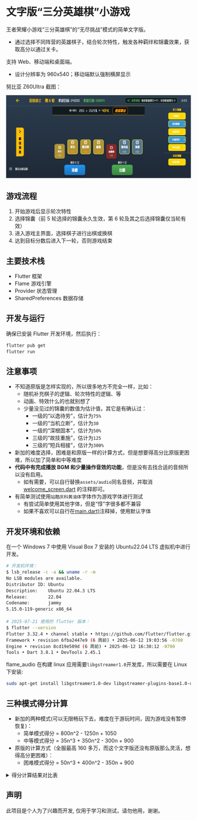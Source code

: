 # 文字版“三分英雄棋”小游戏

王者荣耀小游戏“三分英雄棋”的“无尽挑战”模式的简单文字版。

- 通过选择不同阵营的英雄棋子，结合轮次特性，触发各种羁绊和锦囊效果，获取高分以通过关卡。

支持 Web、移动端和桌面端。

- 设计分辨率为 960x540；移动端默认强制横屏显示

努比亚 Z60Ultra 截图：

![game_screen_mobile](./_doc/game_screen_mobile.jpg)

## 游戏流程

1. 开始游戏后显示轮次特性
2. 选择锦囊（前 5 轮选择的锦囊永久生效，第 6 轮及其之后选择锦囊仅当轮有效）
3. 进入游戏主界面，选择棋子进行出棋或换棋
4. 达到目标分数后进入下一轮，否则游戏结束

## 主要技术栈

- Flutter 框架
- Flame 游戏引擎
- Provider 状态管理
- SharedPreferences 数据存储

## 开发与运行

确保已安装 Flutter 开发环境，然后执行：

```bash
flutter pub get
flutter run
```

## 注意事项

- 不知道原版是怎样实现的，所以很多地方不完全一样，比如：
  - 随机补充棋子的逻辑、轮次特性的逻辑、等
  - 动画、特效什么的也就别想了
  - 少量没见过的锦囊的数值为估计值，其它是有确认过：
    - 一级的“以逸待劳”，估计为`75%`
    - 一级的“当机立断”，估计为`30`
    - 一级的“深根固本”，估计为`50%`
    - 三级的“故技重施”，估计为`125`
    - 三级的“短兵相接”，估计为`300%`
- 新加的难度选择，困难是和原版一样的计算方式，但是想要得高分比原版更困难，所以加了简单和中等难度
- **代码中有完成播放 BGM 和少量操作音效的功能**，但是没有去找合适的音频所以没有启用。
  - 如有需要，可以自行替换`assets/audio`同名音频，并取消 [welcome_screen.dart](lib/screens/welcome_screen.dart) 的注释即可。
- 有简单测试使用`站酷庆科黄油体`字体作为游戏字体进行测试
  - 有尝试简单使用其他字体，但是“惇”字很多都不兼容
  - 如果不喜欢可以自行在[main.dart)](lib/main.dart)注释掉，使用默认字体

## 开发环境和依赖

在一个 Windows 7 中使用 Visual Box 7 安装的 Ubuntu22.04 LTS 虚拟机中进行开发。

```sh
# 开发机环境：
$ lsb_release -c -a && uname -r -m
No LSB modules are available.
Distributor ID: Ubuntu
Description:    Ubuntu 22.04.3 LTS
Release:        22.04
Codename:       jammy
5.15.0-119-generic x86_64

# 2025-07-21 使用的 flutter 版本：
$ flutter --version
Flutter 3.32.4 • channel stable • https://github.com/flutter/flutter.git
Framework • revision 6fba2447e9 (6 周前) • 2025-06-12 19:03:56 -0700
Engine • revision 8cd19e509d (6 周前) • 2025-06-12 16:30:12 -0700
Tools • Dart 3.8.1 • DevTools 2.45.1
```

flame_audio 在构建 linux 应用需要`libgstreamer1.0`开发库，所以需要在 Linux 下安装:

```sh
sudo apt-get install libgstreamer1.0-dev libgstreamer-plugins-base1.0-dev
```

## 三种模式得分计算

- 新加的两种模式(可以无限畅玩下去，难度在于游玩时间，因为游戏没有暂停恢复)：
  - 简单模式得分 = 800n^2 - 1250n + 1050
  - 中等模式得分 = 35n^3 + 350n^2 - 300n + 900
- 原版的计算方式（全服最高 160 多万，而这个文字版还没有原版那么灵活，想得高分更困难）：
  - 困难模式得分 = 50n^3 + 400n^2 - 350n + 900

<details>

<summary>得分计算结果对比表</summary>

| n   | easy    | medium  | hard    |
| --- | ------- | ------- | ------- |
| 1   | 600     | 985     | 1000    |
| 2   | 1750    | 1980    | 2200    |
| 3   | 4500    | 4095    | 4800    |
| 4   | 8850    | 7540    | 9100    |
| 5   | 14800   | 12525   | 15400   |
| 6   | 22350   | 19260   | 24000   |
| 7   | 31500   | 27955   | 35200   |
| 8   | 42250   | 38820   | 49300   |
| 9   | 54600   | 52065   | 66600   |
| 10  | 68550   | 67900   | 87400   |
| 11  | 84100   | 86535   | 112000  |
| 12  | 101250  | 108180  | 140700  |
| 13  | 120000  | 133045  | 173800  |
| 14  | 140350  | 161340  | 211600  |
| 15  | 162300  | 193275  | 254400  |
| 16  | 185850  | 229060  | 302500  |
| 17  | 211000  | 268905  | 356200  |
| 18  | 237750  | 313020  | 415800  |
| 19  | 266100  | 361615  | 481600  |
| 20  | 296050  | 414900  | 553900  |
| 21  | 327600  | 473085  | 633000  |
| 22  | 360750  | 536380  | 719200  |
| 23  | 395500  | 604995  | 812800  |
| 24  | 431850  | 679140  | 914100  |
| 25  | 469800  | 759025  | 1023400 |
| 26  | 509350  | 844860  | 1141000 |
| 27  | 550500  | 936855  | 1267200 |
| 28  | 593250  | 1035220 | 1402300 |
| 29  | 637600  | 1140165 | 1546600 |
| 30  | 683550  | 1251900 | 1700400 |
| 31  | 731100  | 1370635 | 1864000 |
| 32  | 780250  | 1496580 | 2037700 |
| 33  | 831000  | 1629945 | 2221800 |
| 34  | 883350  | 1770940 | 2416600 |
| 35  | 937300  | 1919775 | 2622400 |
| 36  | 992850  | 2076660 | 2839500 |
| 37  | 1050000 | 2241805 | 3068200 |
| 38  | 1108750 | 2415420 | 3308800 |
| 39  | 1169100 | 2597715 | 3561600 |
| 40  | 1231050 | 2788900 | 3826900 |
| 41  | 1294600 | 2989185 | 4105000 |
| 42  | 1359750 | 3198780 | 4396200 |
| 43  | 1426500 | 3417895 | 4700800 |
| 44  | 1494850 | 3646740 | 5019100 |
| 45  | 1564800 | 3885525 | 5351400 |
| 46  | 1636350 | 4134460 | 5698000 |
| 47  | 1709500 | 4393755 | 6059200 |
| 48  | 1784250 | 4663620 | 6435300 |
| 49  | 1860600 | 4944265 | 6826600 |
| 50  | 1938550 | 5235900 | 7233400 |

</details>

## 声明

此项目是个人为了兴趣而开发, 仅用于学习和测试，请勿他用，谢谢。
